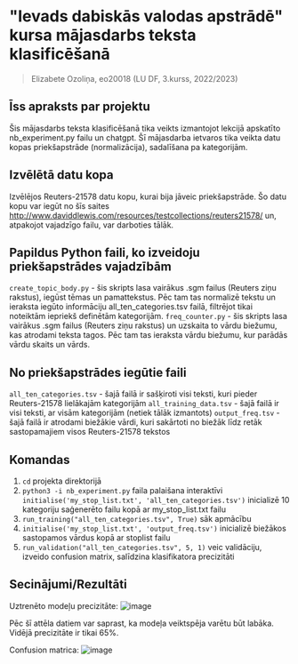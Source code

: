 # "Ievads dabiskās valodas apstrādē" kursa mājasdarbs teksta klasificēšanā
> Elizabete Ozoliņa, eo20018 (LU DF, 3.kurss, 2022/2023)
## Īss apraksts par projektu
Šis mājasdarbs teksta klasificēšanā tika veikts izmantojot lekcijā apskatīto nb_experiment.py failu un chatgpt. 
Šī mājasdarba ietvaros tika veikta datu kopas priekšapstrāde (normalizācija), sadalīšana pa kategorijām.
## Izvēlētā datu kopa
Izvēlējos Reuters-21578 datu kopu, kurai bija jāveic priekšapstrāde. Šo datu kopu var iegūt no šīs saites http://www.daviddlewis.com/resources/testcollections/reuters21578/ un, atpakojot vajadzīgo failu, var darboties tālāk.
## Papildus Python faili, ko izveidoju priekšapstrādes vajadzībām
`create_topic_body.py` - šis skripts lasa vairākus .sgm failus (Reuters ziņu rakstus), iegūst tēmas un pamattekstus. Pēc tam tas normalizē tekstu un ieraksta iegūto informāciju all_ten_categories.tsv failā, filtrējot tikai noteiktām iepriekš definētām kategorijām.
`freq_counter.py` - šis skripts lasa vairākus .sgm failus (Reuters ziņu rakstus) un uzskaita to vārdu biežumu, kas atrodami <BODY> teksta tagos. Pēc tam tas ieraksta vārdu biežumu, kur parādās vārdu skaits un vārds.
## No priekšapstrādes iegūtie faili
`all_ten_categories.tsv` - šajā failā ir sašķiroti visi teksti, kuri pieder Reuters-21578 lielākajām kategorijām
`all_training_data.tsv` - šajā failā ir visi teksti, ar visām kategorijām (netiek tālāk izmantots)
`output_freq.tsv` - šajā failā ir atrodami biežākie vārdi, kuri sakārtoti no biežāk līdz retāk sastopamajiem visos Reuters-21578 tekstos
## Komandas
1) `cd` projekta direktorijā
2) `python3 -i nb_experiment.py` faila palaišana interaktīvi
`initialise('my_stop_list.txt', 'all_ten_categories.tsv')` inicializē 10 kategoriju saģenerēto failu kopā ar my_stop_list.txt failu
3) `run_training("all_ten_categories.tsv", True)` sāk apmācību
4) `initialise('my_stop_list.txt', 'output_freq.tsv')` inicializē biežākos sastopamos vārdus kopā ar stoplist failu
5) `run_validation("all_ten_categories.tsv", 5, 1)` veic validāciju, izveido confusion matrix, salīdzina klasifikatora precizitāti

## Secinājumi/Rezultāti
Uztrenēto modeļu precizitāte:
![image](https://github.com/eliozo/text-classification/assets/71934528/6f67aa44-d801-4524-b75f-a9b91a036e6e)

Pēc šī attēla datiem var saprast, ka modeļa veiktspēja varētu būt labāka. Vidējā precizitāte ir tikai 65%.

Confusion matrica: 
![image](https://github.com/eliozo/text-classification/assets/71934528/8214da1a-d376-46b5-9231-bdac158609eb)





